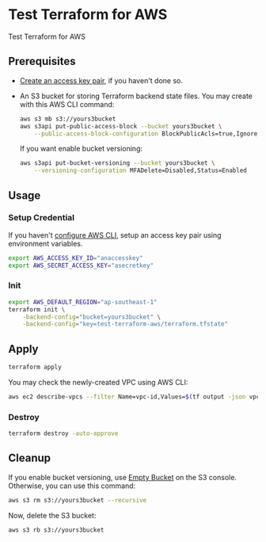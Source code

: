 # Test Terraform for AWS

Test Terraform for AWS

## Prerequisites

- [Create an access key pair](https://docs.aws.amazon.com/cli/latest/userguide/cli-configure-quickstart.html#cli-configure-quickstart-creds-create), if you haven't done so.
- An S3 bucket for storing Terraform backend state files. You may create with this AWS CLI command:

    ```sh
    aws s3 mb s3://yours3bucket
    aws s3api put-public-access-block --bucket yours3bucket \
        --public-access-block-configuration BlockPublicAcls=true,IgnorePublicAcls=true,BlockPublicPolicy=true,RestrictPublicBuckets=true
    ```

    If you want enable bucket versioning:

    ```sh
    aws s3api put-bucket-versioning --bucket yours3bucket \
        --versioning-configuration MFADelete=Disabled,Status=Enabled
    ```

## Usage

### Setup Credential

If you haven't [configure AWS CLI](https://docs.aws.amazon.com/cli/latest/userguide/cli-configure-quickstart.html), setup an access key pair using environment variables.

```sh
export AWS_ACCESS_KEY_ID="anaccesskey"
export AWS_SECRET_ACCESS_KEY="asecretkey"
```

### Init

```sh
export AWS_DEFAULT_REGION="ap-southeast-1"
terraform init \
    -backend-config="bucket=yours3bucket" \
    -backend-config="key=test-terraform-aws/terraform.tfstate"
```

## Apply

```sh
terraform apply
```

You may check the newly-created VPC using AWS CLI:

```sh
aws ec2 describe-vpcs --filter Name=vpc-id,Values=$(tf output -json vpc | jq -r ".id")
```

### Destroy

```sh
terraform destroy -auto-approve
```

## Cleanup

If you enable bucket versioning, use [Empty Bucket](https://docs.aws.amazon.com/AmazonS3/latest/userguide/empty-bucket.html) on the S3 console. Otherwise, you can use this command:

```sh
aws s3 rm s3://yours3bucket --recursive
```

Now, delete the S3 bucket:

```
aws s3 rb s3://yours3bucket
```
